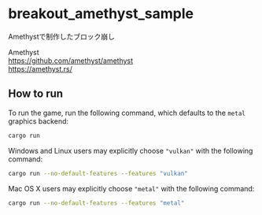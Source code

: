 # breakout_amethyst_sample
Amethystで制作したブロック崩し

Amethyst  
https://github.com/amethyst/amethyst  
https://amethyst.rs/

## How to run

To run the game, run the following command, which defaults to the `metal` graphics backend:

```bash
cargo run
```

Windows and Linux users may explicitly choose `"vulkan"` with the following command:

```bash
cargo run --no-default-features --features "vulkan"
```

Mac OS X users may explicitly choose `"metal"` with the following command:

```bash
cargo run --no-default-features --features "metal"
```
